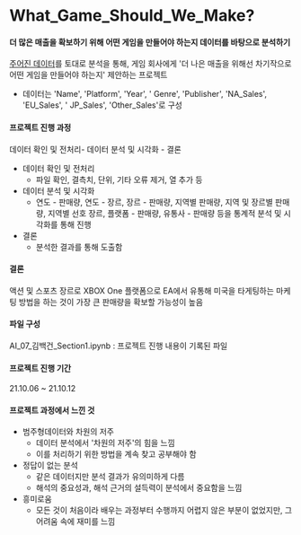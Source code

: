 # What_Game_Should_We_Make?  
#### 더 많은 매출을 확보하기 위해 어떤 게임을 만들어야 하는지 데이터를 바탕으로 분석하기
[주어진 데이터](https://ds-lecture-data.s3.ap-northeast-2.amazonaws.com/datasets/vgames2.csv)를 토대로 분석을 통해, 게임 회사에게 '더 나은 매출을 위해선 차기작으로 어떤 게임을 만들어야 하는지'  제안하는 프로젝트
- 데이터는 'Name', 'Platform',	'Year', '	Genre', 'Publisher', 'NA_Sales', 'EU_Sales', '	JP_Sales', 'Other_Sales'로 구성

#### 프로젝트 진행 과정
데이터 확인 및 전처리- 데이터 분석 및 시각화 - 결론
- 데이터 확인 및 전처리
  - 파일 확인, 결측치, 단위, 기타 오류 제거, 열 추가 등
- 데이터 분석 및 시각화
  - 연도 - 판매량, 연도 - 장르, 장르 - 판매량, 지역별 판매량, 지역 및 장르별 판매량, 지역별 선호 장르, 플랫폼 - 판매량, 유통사 - 판매량 등을 통계적 분석 및 시각화를 통해 진행
- 결론
  - 분석한 결과를 통해 도출함

#### 결론
액션 및 스포츠 장르로 XBOX One 플랫폼으로 EA에서 유통해 미국을 타게팅하는 마케팅 방법을 하는 것이 가장 큰 판매량을 확보할 가능성이 높음

#### 파일 구성
AI_07_김백건_Section1.ipynb : 프로젝트 진행 내용이 기록된 파일

#### 프로젝트 진행 기간
21.10.06 ~ 21.10.12

#### 프로젝트 과정에서 느낀 것
- 범주형데이터와 차원의 저주
    - 데이터 분석에서 '차원의 저주'의 힘을 느낌
    - 이를 처리하기 위한 방법을 계속 찾고 공부해야 함
- 정답이 없는 분석  
    - 같은 데이터지만 분석 결과가 유의미하게 다름
    - 해석의 중요성과, 해석 근거의 설득력이 분석에서 중요함을 느낌
- 흥미로움  
    - 모든 것이 처음이라 배우는 과정부터 수행까지 어렵지 않은 부분이 없었지만, 그 어려움 속에 재미를 느낌
